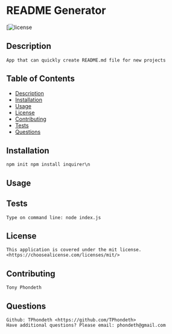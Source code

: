 
  # README Generator

  [![license](https://img.shields.io/badge/license-mit-brightgreen)

  ## Description
    App that can quickly create README.md file for new projects

  ## Table of Contents
  - [Description](#description)
  - [Installation](#installation)
  - [Usage](#usage)
  - [License](#license)
  - [Contributing](#contributing)
  - [Tests](#tests)
  - [Questions](#questions)

  ## Installation
    npm init npm install inquirer\n

  ## Usage 
    

  ## Tests
    Type on command line: node index.js

  ## License
    This application is covered under the mit license. <https://choosealicense.com/licenses/mit/>

  ## Contributing
    Tony Phondeth

  ## Questions
    Github: TPhondeth <https://github.com/TPhondeth>
    Have additional questions? Please email: phondeth@gmail.com
